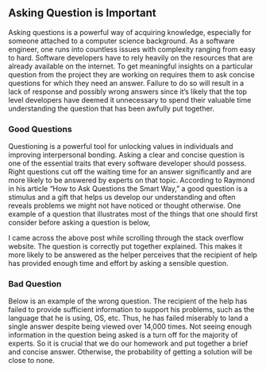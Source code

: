 

 ## Asking Question is Important

 Asking questions is a powerful way of acquiring knowledge, especially for someone attached to a computer science background. As a software engineer, one runs into countless issues with complexity ranging from easy to hard. Software developers have to rely heavily on the resources that are already available on the internet. To get meaningful insights on a particular question from the project they are working on requires them to ask concise questions for which they need an answer. Failure to do so will result in a lack of response and possibly wrong answers since it’s likely that the top level developers have deemed it unnecessary to spend their valuable time understanding the question that has been awfully put together.
       
       


### Good Questions
 Questioning is a powerful tool for unlocking values in individuals and improving interpersonal bonding. Asking a clear and 
concise question is one of the essential traits that every software developer should possess. Right questions cut off the waiting time for an answer significantly and are more likely to be answered by experts on that topic. According to Raymond in his article “How to Ask Questions the Smart Way,” a good question is a stimulus and a gift that helps us develop our understanding and often reveals problems we might not have noticed or thought otherwise. One example of a question that illustrates most of the things that one should first consider before asking a question is below,

 I came across the above post while scrolling through the stack overflow website. The question is correctly put together 
explained. This makes it more likely to be answered as the helper perceives that the recipient of help has provided enough time and effort by asking a sensible question.

### Bad Question
Below is an example of the wrong question. The recipient of the help has failed to provide sufficient information to support his 
problems, such as the language that he is using, OS, etc. Thus, he has failed miserably to land a single answer despite being viewed over 14,000 times. Not seeing enough information in the question being asked is a turn off for the majority of experts. So it is crucial that we do our homework and put together a brief and concise answer. Otherwise, the probability of getting a solution will be close to none.



